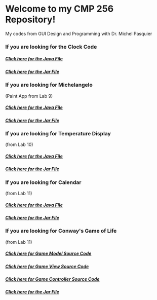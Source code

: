 # Welcome to my CMP 256 Repository!
My codes from GUI Design and Programming with Dr. Michel Pasquier


<H3>If you are looking for the Clock Code</H3>
<H5><a href='lab6c.java' download>Click here for the Java File</a></H5>
<H5><a href='Clock.jar'>Click here for the Jar File</a></H5>


<H3>If you are looking for Michelangelo</H3> (Paint App from Lab 9)
<H5><a href='Lab9.java' download>Click here for the Java File</a></H5>
<H5><a href='Lab9.jar'>Click here for the Jar File</a></H5>


<H3>If you are looking for Temperature Display</H3> (from Lab 10)
<H5><a href='TempDisplay.zip' download>Click here for the Java File</a></H5>
<H5><a href='TempDisplay.jar'>Click here for the Jar File</a></H5>

<H3>If you are looking for Calendar</H3> (from Lab 11)
<H5><a href='Calendar.zip' download>Click here for the Java File</a></H5>
<H5><a href='Calendar.jar'>Click here for the Jar File</a></H5>

<H3>If you are looking for Conway's Game of Life</H3> (from Lab 11)
<H5><a href='GameData.java' download>Click here for Game Model Source Code</a></H5>
<H5><a href='GameView.java' download>Click here for Game View Source Code</a></H5>
<H5><a href='GameController.java' download>Click here for Game Controller Source Code</a></H5>
<H5><a href='Game of Life.jar' download>Click here for the Jar File</a></H5>

